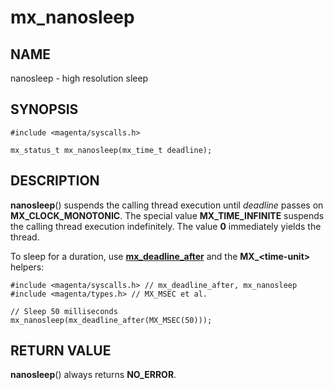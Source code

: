 # mx_nanosleep

## NAME

nanosleep - high resolution sleep

## SYNOPSIS

```
#include <magenta/syscalls.h>

mx_status_t mx_nanosleep(mx_time_t deadline);
```

## DESCRIPTION

**nanosleep**() suspends the calling thread execution until *deadline* passes on
**MX_CLOCK_MONOTONIC**. The special value **MX_TIME_INFINITE** suspends the
calling thread execution indefinitely. The value **0** immediately yields the
thread.

To sleep for a duration, use [**mx_deadline_after**](deadline_after.md) and the
**MX_\<time-unit\>** helpers:

```
#include <magenta/syscalls.h> // mx_deadline_after, mx_nanosleep
#include <magenta/types.h> // MX_MSEC et al.

// Sleep 50 milliseconds
mx_nanosleep(mx_deadline_after(MX_MSEC(50)));
```

## RETURN VALUE

**nanosleep**() always returns **NO_ERROR**.
